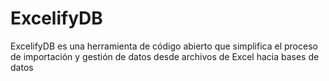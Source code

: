 # ExcelifyDB
ExcelifyDB es una herramienta de código abierto que simplifica el proceso de importación y gestión de datos desde archivos de Excel hacia bases de datos
